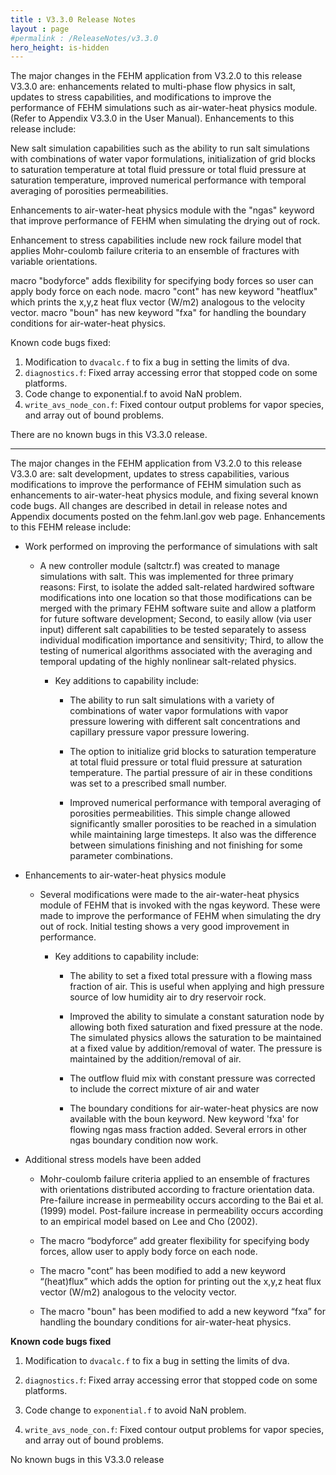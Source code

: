 ```yaml
---
title : V3.3.0 Release Notes
layout : page
#permalink : /ReleaseNotes/v3.3.0
hero_height: is-hidden
---
```


The major changes in the FEHM application from V3.2.0 to this release V3.3.0 are: enhancements related to multi-phase flow physics in salt, updates to stress capabilities, and modifications to improve the performance of FEHM simulations such as air-water-heat physics module. (Refer to Appendix V3.3.0 in the User Manual). Enhancements to this release include:

New salt simulation capabilities such as the ability to run salt simulations with combinations of water vapor formulations, initialization of grid blocks to saturation temperature at total fluid pressure or total fluid pressure at saturation temperature, improved numerical performance with temporal averaging of porosities permeabilities.

Enhancements to air-water-heat physics module with the "ngas" keyword that improve performance of FEHM when simulating the drying out of rock.

Enhancement to stress capabilities include new rock failure model that applies Mohr-coulomb failure criteria to an ensemble of fractures with variable orientations.

macro "bodyforce" adds flexibility for specifying body forces so user can apply body force on each node.
macro "cont" has new keyword "heatflux" which prints the x,y,z heat flux vector (W/m2) analogous to the velocity vector.
macro "boun" has new keyword "fxa" for handling the boundary conditions for air-water-heat physics.

Known code bugs fixed:

1. Modification to ``dvacalc.f`` to fix a bug in setting the limits of dva.
2. ``diagnostics.f``: Fixed array accessing error that stopped code on some platforms.
3. Code change to exponential.f to avoid NaN problem.
4. ``write_avs_node_con.f``: Fixed contour output problems for vapor species, and array out of bound problems.

There are no known bugs in this V3.3.0 release.

----------------------------------

The major changes in the FEHM application from V3.2.0 to this release V3.3.0 are: salt development, updates to stress capabilities, various modifications to improve the performance of FEHM simulation such as enhancements to air-water-heat physics module, and fixing several known code bugs. All changes are described in detail in release notes and Appendix documents posted on the fehm.lanl.gov web page. Enhancements to this FEHM release include:

* Work performed on improving the performance of simulations with salt

  * A new controller module (saltctr.f) was created to manage simulations with salt. This was implemented for three primary reasons: First, to isolate the added salt-related hardwired software modifications into one location so that those modifications can be merged with the primary FEHM software suite and allow a platform for future software development; Second, to easily allow (via user input) different salt capabilities to be tested separately to assess individual modification importance and sensitivity; Third, to allow the testing of numerical algorithms associated with the averaging and temporal updating of the highly nonlinear salt-related physics.

    * Key additions to capability include:

      * The ability to run salt simulations with a variety of combinations of water vapor formulations with vapor pressure lowering with different salt concentrations and capillary pressure vapor pressure lowering.

      * The option to initialize grid blocks to saturation temperature at total fluid pressure or total fluid pressure at saturation temperature. The partial pressure of air in these conditions was set to a prescribed small number.

      * Improved numerical performance with temporal averaging of porosities permeabilities. This simple change allowed significantly smaller porosities to be reached in a simulation while maintaining large timesteps. It also was the difference between simulations finishing and not finishing for some parameter combinations.

* Enhancements to air-water-heat physics module

  * Several modifications were made to the air-water-heat physics module of FEHM that is invoked with the ngas keyword. These were made to improve the performance of FEHM when simulating the dry out of rock. Initial testing shows a very good improvement in performance.

    * Key additions to capability include:

      * The ability to set a fixed total pressure with a flowing mass fraction of air. This is useful when applying and high pressure source of low humidity air to dry reservoir rock.

      * Improved the ability to simulate a constant saturation node by allowing both fixed saturation and fixed pressure at the node. The simulated physics allows the saturation to be maintained at a fixed value by addition/removal of water. The pressure is maintained by the addition/removal of air.

      * The outflow fluid mix with constant pressure was corrected to include the correct mixture of air and water

      * The boundary conditions for air-water-heat physics are now available with the boun keyword. New keyword 'fxa' for flowing ngas mass fraction added. Several errors in other ngas boundary condition now work.

* Additional stress models have been added

  * Mohr-coulomb failure criteria applied to an ensemble of fractures with orientations distributed according to fracture orientation data. Pre-failure increase in permeability occurs according to the Bai et al. (1999) model. Post-failure increase in permeability occurs according to an empirical model based on Lee and Cho (2002).

  * The macro “bodyforce” add greater flexibility for specifying body forces, allow user to apply body force on each node.

  * The macro "cont” has been modified to add a new keyword “(heat)flux” which adds the option for printing out the x,y,z heat flux vector (W/m2) analogous to the velocity vector.

  * The macro "boun" has been modified to add a new keyword “fxa” for handling the boundary conditions for air-water-heat physics.


**Known code bugs fixed**

1. Modification to ``dvacalc.f`` to fix a bug in setting the limits of dva.

2. ``diagnostics.f``: Fixed array accessing error that stopped code on some platforms.

3. Code change to ``exponential.f`` to avoid NaN problem.

4. ``write_avs_node_con.f``: Fixed contour output problems for vapor species, and array out of bound problems.

No known bugs in this V3.3.0 release